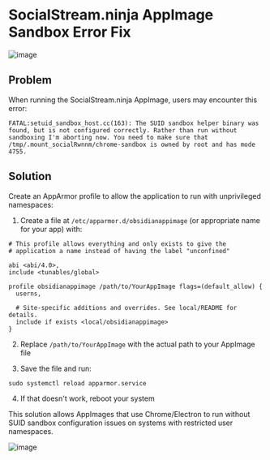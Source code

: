# SocialStream.ninja AppImage Sandbox Error Fix

![image](https://github.com/user-attachments/assets/841ffc65-c799-489a-a16c-8b2aa26fcbe2)

## Problem
When running the SocialStream.ninja AppImage, users may encounter this error:
```
FATAL:setuid_sandbox_host.cc(163): The SUID sandbox helper binary was found, but is not configured correctly. Rather than run without sandboxing I'm aborting now. You need to make sure that /tmp/.mount_socialRwnnm/chrome-sandbox is owned by root and has mode 4755.
```

## Solution
Create an AppArmor profile to allow the application to run with unprivileged namespaces:

1. Create a file at `/etc/apparmor.d/obsidianappimage` (or appropriate name for your app) with:
```
# This profile allows everything and only exists to give the
# application a name instead of having the label "unconfined"

abi <abi/4.0>,
include <tunables/global>

profile obsidianappimage /path/to/YourAppImage flags=(default_allow) {
  userns,
  
  # Site-specific additions and overrides. See local/README for details.
  include if exists <local/obsidianappimage>
}
```

2. Replace `/path/to/YourAppImage` with the actual path to your AppImage file

3. Save the file and run:
```
sudo systemctl reload apparmor.service
```

4. If that doesn't work, reboot your system

This solution allows AppImages that use Chrome/Electron to run without SUID sandbox configuration issues on systems with restricted user namespaces.

![image](https://github.com/user-attachments/assets/1a4620a5-24d1-46a3-82cb-cef569bcc8d1)
